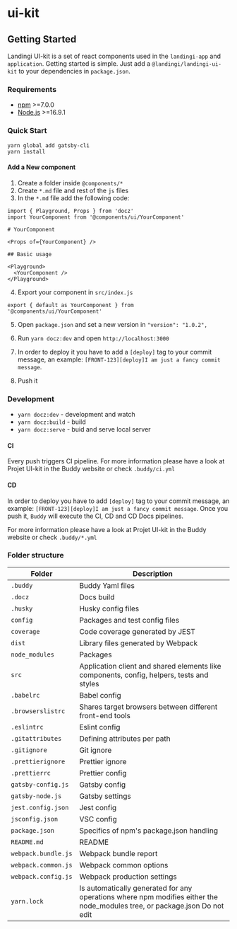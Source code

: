 # ui-kit

## Getting Started

Landingi UI-kit is a set of react components used in the `landingi-app` and `application`.
Getting started is simple. Just add a `@landingi/landingi-ui-kit` to your dependencies in `package.json`.

### Requirements

- [npm](https://www.npmjs.com/get-npm) >=7.0.0
- [Node.js](https://nodejs.org/en/download/) >=16.9.1

### Quick Start

```
yarn global add gatsby-cli
yarn install
```

#### Add a New component

1. Create a folder inside `@components/*`
2. Create `*.md` file and rest of the `js` files
3. In the `*.md` file add the following code:

```
import { Playground, Props } from 'docz'
import YourComponent from '@components/ui/YourComponent'

# YourComponent

<Props of={YourComponent} />

## Basic usage

<Playground>
  <YourComponent />
</Playground>
```

4. Export your component in `src/index.js`

```
export { default as YourComponent } from '@components/ui/YourComponent'
```

5. Open `package.json` and set a new version in `"version": "1.0.2",`

6. Run `yarn docz:dev` and open `http://localhost:3000`

7. In order to deploy it you have to add a `[deploy]` tag to your commit message, an example: `[FRONT-123][deploy]I am just a fancy commit message`.

8. Push it

### Development

- `yarn docz:dev` - development and watch
- `yarn docz:build` - build
- `yarn docz:serve` - buid and serve local server

#### CI

Every push triggers CI pipeline. For more information please have a look at Projet UI-kit in the Buddy website or check `.buddy/ci.yml`

#### CD

In order to deploy you have to add `[deploy]` tag to your commit message, an example: `[FRONT-123][deploy]I am just a fancy commit message`. Once you push it, `Buddy` will execute the CI, CD and CD Docs pipelines.

For more information please have a look at Projet UI-kit in the Buddy website or check `.buddy/*.yml`

### Folder structure

Folder                      | Description
------------------          | -----------
`.buddy`                    | Buddy Yaml files
`.docz`                     | Docs build
`.husky`                    | Husky config files
`config`                    | Packages and test config files
`coverage`                  | Code coverage generated by JEST
`dist`                      | Library files generated by Webpack
`node_modules`              | Packages
`src`                       | Application client and shared elements like components, config, helpers, tests and styles
`.babelrc`                  | Babel config
`.browserslistrc`           | Shares target browsers between different front-end tools
`.eslintrc`                 | Eslint config
`.gitattributes`            | Defining attributes per path
`.gitignore`                | Git ignore
`.prettierignore`           | Prettier ignore
`.prettierrc`               | Prettier config
`gatsby-config.js`          | Gatsby config
`gatsby-node.js`            | Gatsby settings
`jest.config.json`          | Jest config
`jsconfig.json`             | VSC config
`package.json`              | Specifics of npm's package.json handling
`README.md`                 | README
`webpack.bundle.js`  | Webpack bundle report
`webpack.common.js`         | Webpack common options
`webpack.config.js`         | Webpack production settings
`yarn.lock`                 | Is automatically generated for any operations where npm modifies either the node_modules  tree, or package.json Do not edit
